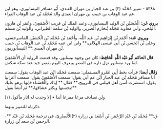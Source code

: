 ٥٣٨٨ - تمييز مُحَمَّد (٣) بن عبد الجبار بن مهران العبدي، أَبُو مسافر النيسابوري، وهو ابن عم عبد الوهاب بن حبيب بن مهران العبدي والد مُحَمَّد بْن عبد الوهاب الفراء.

**يروي عَن:** الْحُسَيْن بْن الوليد النيسابوري، وعبد الملك بْن قريب الأَصْمَعِيّ، وعُمَر بْن هارون البلخي، وأبي معاوية مُحَمَّد بْنخازم الضرير، والوليد بْن سلمة الطبراني، والوليد بْن مسلم.

**ويروي عَنه:** أَحْمَد بْن إِبْرَاهِيم بْن عَبد اللَّه، وأَحْمَد بْن مُحَمَّد بْن الْحُسَيْن الماسرجسي، وعلي بْن الحسن بْن أَبي عيسى الهلالي،** وابن ابن عمه مُحَمَّد بْن عبد الوهاب بْن حبيب بْن مهران العبدي:** النيسابوريون.

**قال الحاكم أَبُو عَبْد اللَّهِ الْحَافِظ:** كان من وجوه نيسابور، وقد قدمت الرواية أن الأَصْمَعِيّ لما ورد نيسابور نزل داره في القصر ويعرف اليوم بقصر جيد عند سكة شكش.

**وَقَال أيضا:** قرأت بخط أَبِي عَمْرو المستملي: سمعت مُحَمَّد ابْن عبد الوهاب يقول: سمعت أبا مسافر مُحَمَّد بْن عبد الجبار ابْن عم أبي يقول: سمعت الأَصْمَعِيّ يقول: سمعت أعرابيا يقول: استشرت أسن أهل قبيلتي في التزويج،** فقال:** إياك والْحَسَناء فإنها تزهو عليك بحسنها ويكثر عشاقها،** ثم أنشأ يقول:**

ولن تصادف مرعا ممرعا أبدا • إلا وجدت له آثار مأكول (١)

ذكرناه للتمييز بينهما.

-** ق:** مُحَمَّد بْنِ عَبْدِ الرَّحْمَنِ بْنِ أَسْعَدَ بن زرارة (٢)الأَنْصارِيّ، في ترجمة مُحَمَّد بْن عَبْد الرحمن بْن سعد بْن زرارة.